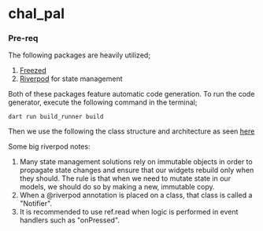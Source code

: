 # chal_pal

### Pre-req

The following packages are heavily utilized;

1) [Freezed](https://pub.dev/packages/freezed)
2) [Riverpod](https://riverpod.dev/docs/introduction/why_riverpod) for state management

Both of these packages feature automatic code generation. To run the code generator, execute the following command in the terminal;
```
dart run build_runner build
```


Then we use the following the class structure and architecture as seen [here](https://codewithandrea.com/articles/flutter-app-architecture-riverpod-introduction/)


Some big riverpod notes:

1) Many state management solutions rely on immutable objects in order to propagate state changes and ensure that our widgets rebuild only when they should. The rule is that when we need to mutate state in our models, we should do so by making a new, immutable copy.
2) When a @riverpod annotation is placed on a class, that class is called a "Notifier".
3) It is recommended to use ref.read when logic is performed in event handlers such as "onPressed".

